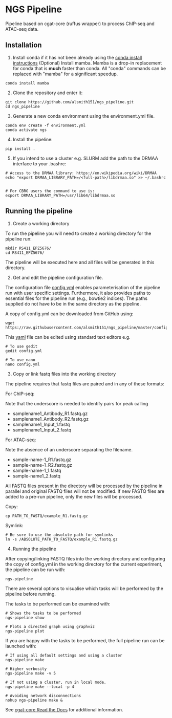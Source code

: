 # NGS Pipeline

Pipeline based on cgat-core (ruffus wrapper) to process ChIP-seq and ATAC-seq data.

## Installation

1. Install conda if it has not been already using the [conda install instructions](https://docs.conda.io/projects/conda/en/latest/user-guide/install/linux.html#install-linux-silent)
   (Optional) Install mamba. Mamba is a drop-in replacement for conda that is **much** faster than conda. All "conda" commands can be replaced with "mamba" for a   significant speedup.

```
conda install mamba
````

2. Clone the repository and enter it:

```
git clone https://github.com/alsmith151/ngs_pipeline.git
cd ngs_pipeline
```

3. Generate a new conda environment using the environment.yml file.

```
conda env create -f environment.yml
conda activate ngs
```

4. Install the pipeline:

```
pip install .
```

5. If you intend to use a cluster e.g. SLURM add the path to the DRMAA interface to your .bashrc:

```
# Access to the DRMAA library: https://en.wikipedia.org/wiki/DRMAA
echo "export DRMAA_LIBRARY_PATH=/<full-path>/libdrmaa.so" >> ~/.bashrc


# For CBRG users the command to use is:
export DRMAA_LIBRARY_PATH=/usr/lib64/libdrmaa.so
```

## Running the pipeline

1. Create a working directory


To run the pipeline you will need to create a working directory for the pipeline run:

```
mkdir RS411_EPZ5676/
cd RS411_EPZ5676/
```

The pipeline will be executed here and all files will be generated
in this directory.

2. Get and edit the pipeline configuration file.

The configuration file [config.yml](https://github.com/alsmith151/ngs_pipeline/blob/master/config.yml) enables 
parameterisation of the pipeline run with user specific settings. Furthermore,
it also provides paths to essential files for the pipeline run (e.g., bowtie2 indices).
The paths supplied do not have to be in the same directory as the pipeline.

A copy of config.yml can be downloaded from GitHub using:
```
wget https://raw.githubusercontent.com/alsmith151/ngs_pipeline/master/config.yml
```

This [yaml](https://yaml.org/spec/1.2/spec.html) file can be edited using standard text editors e.g.

```
# To use gedit
gedit config.yml

# To use nano
nano config.yml
```



3.  Copy or link fastq files into the working directory

The pipeline requires that fastq files are paired and in any of these formats:

For ChIP-seq:

Note that the underscore is needed to identify pairs for peak calling

* samplename1_Antibody_R1.fastq.gz
* samplename1_Antibody_R2.fastq.gz
* samplename1_Input_1.fastq
* samplename1_Input_2.fastq

For ATAC-seq: 

Note the absence of an underscore separating the filename.

* sample-name-1_R1.fastq.gz
* sample-name-1_R2.fastq.gz
* sample-name-1_1.fastq
* sample-name1_2.fastq



All FASTQ files present in the directory will be processed by the pipeline in parallel and
original FASTQ files will not be modified. If new FASTQ files are added to a pre-run pipeline,
only the new files will be processed.

Copy:
```
cp PATH_TO_FASTQ/example_R1.fastq.gz
```

Symlink:
```
# Be sure to use the absolute path for symlinks
ln -s /ABSOLUTE_PATH_TO_FASTQ/example_R1.fastq.gz
```

4. Running the pipeline

After copying/linking FASTQ files into the working directory and configuring the copy of
config.yml in the working directory for the current experiment, the pipeline can be run with:

```
ngs-pipeline 
```

There are several options to visualise which tasks will be performed by the pipeline
before running. 

The tasks to be performed can be examined with:
```    
# Shows the tasks to be performed
ngs-pipeline show 

# Plots a directed graph using graphviz
ngs-pipeline plot
```

If you are happy with the tasks to be performed, the full pipeline run can be launched with:

```
# If using all default settings and using a cluster
ngs-pipeline make

# Higher verbosity
ngs-pipeline make -v 5

# If not using a cluster, run in local mode.
ngs-pipeline make --local -p 4

# Avoiding network disconnections
nohup ngs-pipeline make &
```

See [cgat-core Read the Docs](https://cgat-core.readthedocs.io/en/latest/getting_started/Examples.html>) for additional
information.







